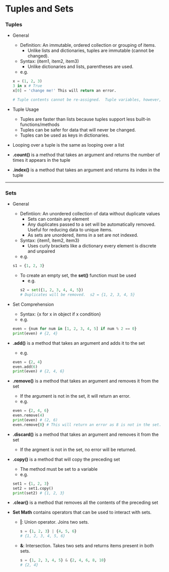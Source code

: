 # Tuples and Sets

### Tuples

- General
  - Definition:  An immutable, ordered collection or grouping of items.
    - Unlike lists and dictionaries, tuples are immutable (cannot be changed).
  - Syntax:  (item1, item2, item3)
    - Unlike dictionaries and lists, parentheses are used.
  - e.g.
  ```python
  x = (1, 2, 3)
  3 in x # True
  x[0] = 'change me!' This will return an error.
  
  # Tuple contents cannot be re-assigned.  Tuple variables, however, can be.
  ```
  
- Tuple Usage
  - Tuples are faster than lists because tuples support less built-in functions/methods
  - Tuples can be safer for data that will never be changed.
  - Tuples can be used as keys in dictionaries.

- Looping over a tuple is the same as looping over a list

- **.count()** is a method that takes an argument and returns the number of times it appears in the tuple

- **.index()** is a method that takes an argument and returns its index in the tuple

---

### Sets

- General
  - Defintiion:  An unordered collection of data without duplicate values
    - Sets can contain any element
    - Any duplicates passed to a set will be automatically removed.  Useful for reducing data to unique items.
    - As sets are unordered, items in a set are not indexed.
  - Syntax:  {item1, item2, item3}
    - Uses curly brackets like a dictionary every element is discrete and unpaired
  - e.g.
  ```python
  s1 = {1, 2, 3}
  ```
  - To create an empty set, the **set()** function must be used
    - e.g.
    ```python
    s2 = set({1, 2, 3, 4, 4, 5})
    # Duplicates will be removed.  s2 = {1, 2, 3, 4, 5}
    ```
- Set Comprehension
  - Syntax:  {x for x in object if x condition}
  - e.g.
  ```python
  even = {num for num in [1, 2, 3, 4, 5] if num % 2 == 0}
  print(even) # {2, 4}
  ```

- **.add()** is a method that takes an argument and adds it to the set
  - e.g.
  ```python
  even = {2, 4}
  even.add(6)
  print(even) # {2, 4, 6}
  ```
  
- **.remove()** is a method that takes an argument and removes it from the set
  - If the argument is not in the set, it will return an error.
  - e.g.
  ```python
  even = {2, 4, 6}
  even.remove(4)
  print(even) # (2, 6)
  even.remove{8} # This will return an error as 8 is not in the set.
  ```

- **.discard()** is a method that takes an argument and removes it from the set
  - If the argment is not in the set, no error will be returned.

- **.copy()** is a method that will copy the preceding set
  - The method must be set to a variable
  - e.g.
  ```python
  set1 = {1, 2, 3}
  set2 = set1.copy()
  print(set2) # {1, 2, 3}
  ```
  
- **.clear()** is a method that removes all the contents of the preceding set

- **Set Math** contains operators that can be used to interact with sets.
  - **|**:  Union operator.  Joins two sets.
    ```python
    s = {1, 2, 3} | {4, 5, 6}
    # {1, 2, 3, 4, 5, 6}
    ```
  - **&**:  Intersection.  Takes two sets and returns items present in both sets.
    ```python
    s = {1, 2, 3, 4, 5} & {2, 4, 6, 8, 10}
    # {2, 4}
    ```
